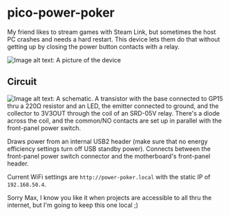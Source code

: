 # pico-power-poker
My friend likes to stream games with Steam Link, but sometimes the host PC crashes and needs a hard restart. This device lets them do that without getting up by closing the power button contacts with a relay.

![Image alt text: A picture of the device](https://cloud-93tge55jf-hack-club-bot.vercel.app/0img_1755.jpg)

## Circuit
![Image alt text: A schematic. A transistor with the base connected to GP15 thru a 220Ω resistor and an LED, the emitter connected to ground, and the collector to 3V3OUT through the coil of an SRD-05V relay. There's a diode across the coil, and the common/NO contacts are set up in parallel with the front-panel power switch.](https://cloud-6wckz40b6-hack-club-bot.vercel.app/0image.png)

Draws power from an internal USB2 header (make sure that no energy efficiency settings turn off USB standby power). Connects between the front-panel power switch connector and the motherboard's front-panel header.

Current WiFi settings are `http://power-poker.local` with the static IP of `192.168.50.4`.

Sorry Max, I know you like it when projects are accessible to all thru the internet, but I'm going to keep this one local ;)